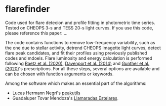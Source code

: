 # flarefinder
Code used for flare detecion and profile fitting in photometric time series. Tested on CHEOPS 3-s and TESS 20-s light curves.
If you use this code, please reference this paper: ...

The code contains functions to remove low-frequency variability, such as the one due to stellar activity, detrend CHEOPS imagette light curves, detect flare peak candidates, and fit their profiles using previously published codes and mdoels. Flare luminosity and energy calculation is performed following [Raetz et al. (2020)](https://ui.adsabs.harvard.edu/abs/2020A%26A...637A..22R/abstract), [Davenport et al. (2014)](https://ui.adsabs.harvard.edu/abs/2014ApJ...797..122D/abstract) and [Gunther et al. (2020)](https://ui.adsabs.harvard.edu/abs/2020AJ....159...60G/abstract)'s prescriptions. For all these steps, several options are available and can be chosen with function arguments or keywords.

Among the software which makes an essential part of the algorithms:
- Lucas Hermann Negri's [peakutils](https://pypi.org/project/PeakUtils/)
- Guadaluper Tovar Mendoza's [Llamaradas Estelares](https://github.com/lupitatovar/Llamaradas-Estelares).
